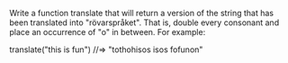 Write a function translate that will return a version of the string that has been translated into "rövarspråket". That is, double every consonant and place an occurrence of "o" in between. For example:

translate("this is fun")
//=> "tothohisos isos fofunon"
